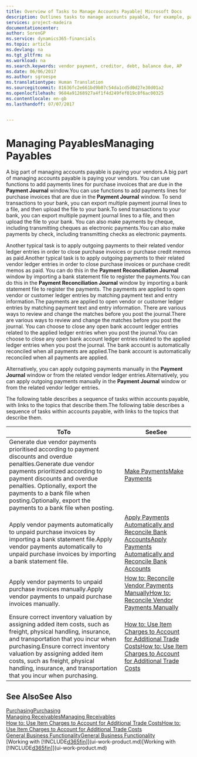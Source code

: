 ```yaml
---
title: Overview of Tasks to Manage Accounts Payable| Microsoft Docs
description: Outlines tasks to manage accounts payable, for example, paying creditors or applying outgoing payments to ledger entries to close invoices or credit memos.
services: project-madeira
documentationcenter: 
author: SorenGP
ms.service: dynamics365-financials
ms.topic: article
ms.devlang: na
ms.tgt_pltfrm: na
ms.workload: na
ms.search.keywords: vendor payment, creditor, debt, balance due, AP
ms.date: 06/06/2017
ms.author: sgroespe
ms.translationtype: Human Translation
ms.sourcegitcommit: 81636fc2e661bd9b07c54da1cd5d0d27e30d01a2
ms.openlocfilehash: 9684a91268927a4f1f4d249fef019c8f6ac00325
ms.contentlocale: en-gb
ms.lasthandoff: 07/07/2017


---
```

# <a name="managing-payables"></a><span data-ttu-id="25f6a-103">Managing Payables</span><span class="sxs-lookup"><span data-stu-id="25f6a-103">Managing Payables</span></span>
<span data-ttu-id="25f6a-104">A big part of managing accounts payable is paying your vendors.</span><span class="sxs-lookup"><span data-stu-id="25f6a-104">A big part of managing accounts payable is paying your vendors.</span></span> <span data-ttu-id="25f6a-105">You can use functions to add payments lines for purchase invoices that are due in the **Payment Journal** window.</span><span class="sxs-lookup"><span data-stu-id="25f6a-105">You can use functions to add payments lines for purchase invoices that are due in the **Payment Journal** window.</span></span> <span data-ttu-id="25f6a-106">To send transactions to your bank, you can export multiple payment journal lines to a file, and then upload the file to your bank.</span><span class="sxs-lookup"><span data-stu-id="25f6a-106">To send transactions to your bank, you can export multiple payment journal lines to a file, and then upload the file to your bank.</span></span> <span data-ttu-id="25f6a-107">You can also make payments by cheque, including transmitting cheques as electronic payments.</span><span class="sxs-lookup"><span data-stu-id="25f6a-107">You can also make payments by check, including transmitting checks as electronic payments.</span></span>

<span data-ttu-id="25f6a-108">Another typical task is to apply outgoing payments to their related vendor ledger entries in order to close purchase invoices or purchase credit memos as paid.</span><span class="sxs-lookup"><span data-stu-id="25f6a-108">Another typical task is to apply outgoing payments to their related vendor ledger entries in order to close purchase invoices or purchase credit memos as paid.</span></span> <span data-ttu-id="25f6a-109">You can do this in the **Payment Reconciliation Journal** window by importing a bank statement file to register the payments.</span><span class="sxs-lookup"><span data-stu-id="25f6a-109">You can do this in the **Payment Reconciliation Journal** window by importing a bank statement file to register the payments.</span></span> <span data-ttu-id="25f6a-110">The payments are applied to open vendor or customer ledger entries by matching payment text and entry information.</span><span class="sxs-lookup"><span data-stu-id="25f6a-110">The payments are applied to open vendor or customer ledger entries by matching payment text and entry information.</span></span> <span data-ttu-id="25f6a-111">There are various ways to review and change the matches before you post the journal.</span><span class="sxs-lookup"><span data-stu-id="25f6a-111">There are various ways to review and change the matches before you post the journal.</span></span> <span data-ttu-id="25f6a-112">You can choose to close any open bank account ledger entries related to the applied ledger entries when you post the journal.</span><span class="sxs-lookup"><span data-stu-id="25f6a-112">You can choose to close any open bank account ledger entries related to the applied ledger entries when you post the journal.</span></span> <span data-ttu-id="25f6a-113">The bank account is automatically reconciled when all payments are applied.</span><span class="sxs-lookup"><span data-stu-id="25f6a-113">The bank account is automatically reconciled when all payments are applied.</span></span>

<span data-ttu-id="25f6a-114">Alternatively, you can apply outgoing payments manually in the **Payment Journal** window or from the related vendor ledger entries.</span><span class="sxs-lookup"><span data-stu-id="25f6a-114">Alternatively, you can apply outgoing payments manually in the **Payment Journal** window or from the related vendor ledger entries.</span></span>

<span data-ttu-id="25f6a-115">The following table describes a sequence of tasks within accounts payable, with links to the topics that describe them.</span><span class="sxs-lookup"><span data-stu-id="25f6a-115">The following table describes a sequence of tasks within accounts payable, with links to the topics that describe them.</span></span>

| <span data-ttu-id="25f6a-116">To</span><span class="sxs-lookup"><span data-stu-id="25f6a-116">To</span></span> | <span data-ttu-id="25f6a-117">See</span><span class="sxs-lookup"><span data-stu-id="25f6a-117">See</span></span> |
| --- | --- |
| <span data-ttu-id="25f6a-118">Generate due vendor payments prioritised according to payment discounts and overdue penalties.</span><span class="sxs-lookup"><span data-stu-id="25f6a-118">Generate due vendor payments prioritized according to payment discounts and overdue penalties.</span></span> <span data-ttu-id="25f6a-119">Optionally, export the payments to a bank file when posting.</span><span class="sxs-lookup"><span data-stu-id="25f6a-119">Optionally, export the payments to a bank file when posting.</span></span> |[<span data-ttu-id="25f6a-120">Make Payments</span><span class="sxs-lookup"><span data-stu-id="25f6a-120">Make Payments</span></span>](payables-make-payments.md) |
| <span data-ttu-id="25f6a-121">Apply vendor payments automatically to unpaid purchase invoices by importing a bank statement file.</span><span class="sxs-lookup"><span data-stu-id="25f6a-121">Apply vendor payments automatically to unpaid purchase invoices by importing a bank statement file.</span></span> |[<span data-ttu-id="25f6a-122">Apply Payments Automatically and Reconcile Bank Accounts</span><span class="sxs-lookup"><span data-stu-id="25f6a-122">Apply Payments Automatically and Reconcile Bank Accounts</span></span>](receivables-apply-payments-auto-reconcile-bank-accounts.md) |
| <span data-ttu-id="25f6a-123">Apply vendor payments to unpaid purchase invoices manually.</span><span class="sxs-lookup"><span data-stu-id="25f6a-123">Apply vendor payments to unpaid purchase invoices manually.</span></span> |[<span data-ttu-id="25f6a-124">How to: Reconcile Vendor Payments Manually</span><span class="sxs-lookup"><span data-stu-id="25f6a-124">How to: Reconcile Vendor Payments Manually</span></span>](payables-how-apply-purchase-transactions-manually.md) |
|<span data-ttu-id="25f6a-125">Ensure correct inventory valuation by assigning added item costs, such as freight, physical handling, insurance, and transportation that you incur when purchasing.</span><span class="sxs-lookup"><span data-stu-id="25f6a-125">Ensure correct inventory valuation by assigning added item costs, such as freight, physical handling, insurance, and transportation that you incur when purchasing.</span></span>|[<span data-ttu-id="25f6a-126">How to: Use Item Charges to Account for Additional Trade Costs</span><span class="sxs-lookup"><span data-stu-id="25f6a-126">How to: Use Item Charges to Account for Additional Trade Costs</span></span>](payables-how-assign-item-charges.md)|

## <a name="see-also"></a><span data-ttu-id="25f6a-127">See Also</span><span class="sxs-lookup"><span data-stu-id="25f6a-127">See Also</span></span>
[<span data-ttu-id="25f6a-128">Purchasing</span><span class="sxs-lookup"><span data-stu-id="25f6a-128">Purchasing</span></span>](purchasing-manage-purchasing.md)  
[<span data-ttu-id="25f6a-129">Managing Receivables</span><span class="sxs-lookup"><span data-stu-id="25f6a-129">Managing Receivables</span></span>](receivables-manage-receivables.md)  
[<span data-ttu-id="25f6a-130">How to: Use Item Charges to Account for Additional Trade Costs</span><span class="sxs-lookup"><span data-stu-id="25f6a-130">How to: Use Item Charges to Account for Additional Trade Costs</span></span>](payables-how-assign-item-charges.md)  
[<span data-ttu-id="25f6a-131">General Business Functionality</span><span class="sxs-lookup"><span data-stu-id="25f6a-131">General Business Functionality</span></span>](ui-across-business-areas.md)  
<span data-ttu-id="25f6a-132">[Working with [!INCLUDE[d365fin](includes/d365fin_md.md)]](ui-work-product.md)</span><span class="sxs-lookup"><span data-stu-id="25f6a-132">[Working with [!INCLUDE[d365fin](includes/d365fin_md.md)]](ui-work-product.md)</span></span>

